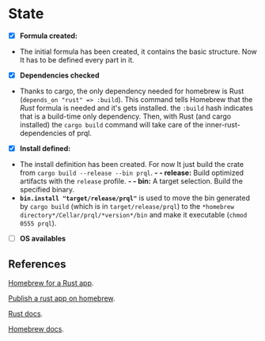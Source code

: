 # State
 - [x] **Formula created:**
 - The initial formula has been created, it contains the basic structure. Now It has to be defined every part in it.
 
 - [x] **Dependencies checked**
 - Thanks to cargo, the only dependency needed for homebrew is Rust (`depends_on "rust" => :build`).
 This command tells Homebrew that the *Rust* formula is needed and it's gets installed. 
 the `:build` hash indicates that is a build-time only dependency.
 Then, with Rust (and cargo installed) the `cargo build` command will take care of the inner-rust-dependencies of prql.
 
 - [x] **Install defined:**
 - The install definition has been created. For now It just build the crate from `cargo build --release --bin prql`. 
 **- - release:** Build optimized artifacts with the `release` profile.
 **- - bin:** A target selection. Build the specified binary. 
 - **`bin.install "target/release/prql"`** is used to move the bin generated by `cargo build` (which is in `target/release/prql`) to the `*homebrew directory*/Cellar/prql/*version*/bin` and make it executable (`chmod 0555 prql`).
 

 - [ ] **OS availables**


## References
 [Homebrew for a Rust app](https://jldlaughlin.medium.com/how-does-homebrew-work-starring-rust-94ae5aa24552).
 
 [Publish a rust app on homebrew](https://federicoterzi.com/blog/how-to-publish-your-rust-project-on-homebrew/).
 
 [Rust docs](https://doc.rust-lang.org/cargo/commands/cargo-build.html).
 
 [Homebrew docs](https://docs.brew.sh/Formula-Cookbook#bininstall-foo).
 

